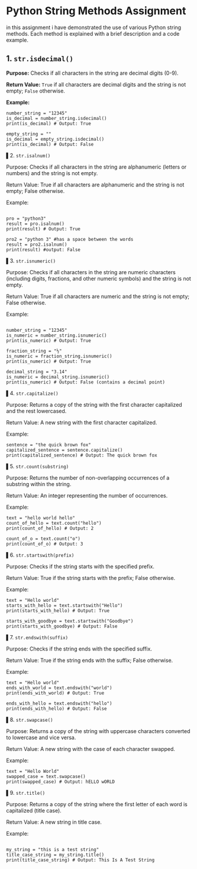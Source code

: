 # Python String Methods Assignment

in this assignment i have demonstrated the use of various Python string methods. Each method is explained with a brief description and a code example.

## 1. `str.isdecimal()`

**Purpose:** Checks if all characters in the string are decimal digits (0-9).

**Return Value:** `True` if all characters are decimal digits and the string is not empty; `False` otherwise.

**Example:**

```
number_string = "12345"
is_decimal = number_string.isdecimal()
print(is_decimal) # Output: True

empty_string = ""
is_decimal = empty_string.isdecimal()
print(is_decimal) # Output: False

 ```

▌2. `str.isalnum()`

Purpose: Checks if all characters in the string are alphanumeric (letters or numbers) and the string is not empty.

Return Value: True if all characters are alphanumeric and the string is not empty; False otherwise.

Example:


```

pro = "python3"
result = pro.isalnum()
print(result) # Output: True

pro2 = "python 3" #has a space between the words
result = pro2.isalnum()
print(result) #output: False

```

▌3. `str.isnumeric()`

Purpose: Checks if all characters in the string are numeric characters (including digits, fractions, and other numeric symbols) and the string is not empty.

Return Value: True if all characters are numeric and the string is not empty; False otherwise.

Example:


```

number_string = "12345"
is_numeric = number_string.isnumeric()
print(is_numeric) # Output: True

fraction_string = "½"
is_numeric = fraction_string.isnumeric()
print(is_numeric) # Output: True

decimal_string = "3.14"
is_numeric = decimal_string.isnumeric()
print(is_numeric) # Output: False (contains a decimal point)

```

▌4. `str.capitalize()`

Purpose: Returns a copy of the string with the first character capitalized and the rest lowercased.

Return Value: A new string with the first character capitalized.

Example:


```
sentence = "the quick brown fox"
capitalized_sentence = sentence.capitalize()
print(capitalized_sentence) # Output: The quick brown fox

```

▌5. `str.count(substring)`

Purpose: Returns the number of non-overlapping occurrences of a substring within the string.

Return Value: An integer representing the number of occurrences.

Example:


```
text = "hello world hello"
count_of_hello = text.count("hello")
print(count_of_hello) # Output: 2

count_of_o = text.count("o")
print(count_of_o) # Output: 3
```

▌6. `str.startswith(prefix)`

Purpose: Checks if the string starts with the specified prefix.

Return Value: True if the string starts with the prefix; False otherwise.

Example:


```
text = "Hello world"
starts_with_hello = text.startswith("Hello")
print(starts_with_hello) # Output: True

starts_with_goodbye = text.startswith("Goodbye")
print(starts_with_goodbye) # Output: False

```

▌7. `str.endswith(suffix)`

Purpose: Checks if the string ends with the specified suffix.

Return Value: True if the string ends with the suffix; False otherwise.

Example:


```
text = "Hello world"
ends_with_world = text.endswith("world")
print(ends_with_world) # Output: True

ends_with_hello = text.endswith("hello")
print(ends_with_hello) # Output: False

```

▌8. `str.swapcase()`

Purpose: Returns a copy of the string with uppercase characters converted to lowercase and vice versa.

Return Value: A new string with the case of each character swapped.

Example:


```
text = "Hello World"
swapped_case = text.swapcase()
print(swapped_case) # Output: hELLO wORLD

```

▌9. `str.title()`

Purpose: Returns a copy of the string where the first letter of each word is capitalized (title case).

Return Value: A new string in title case.

Example:


```

my_string = "this is a test string"
title_case_string = my_string.title()
print(title_case_string) # Output: This Is A Test String

```

